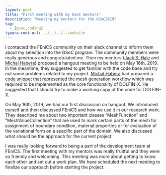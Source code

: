 ```yaml
---
layout: post
title: "First meeting with my GSoC mentors"
description: "Meeting my mentors for the GSoC2019"
tag: 
  - [gsoc,coding]
typora-root-url: ../../../../website
---
```


I contacted the FEniCS community on their slack channel to inform them about my selection into the GSoC program. The community members were really generous and congratulated me. Then my mentors ([Jack S. Hale](https://github.com/jhale) and [Michal Habera](https://github.com/michalhabera)) proposed a hangout meeting to be held on May 16th, 2019. In the meantime, they suggested to get familiar with the code base and try out some problems related to my project. [Michal Habera](https://github.com/michalhabera) had prepared a [code snippet](https://gist.github.com/michalhabera/bbe8a17f788192e53fd758a67cbf3bed) that represented the mesh generation workflow which was required to be implemented as the core functionality of DOLFIN-X. He suggested that I should try to make a working copy of the code for DOLFIN-X.

On  May 16th, 2019, we had our first discussion on hangout. We introduced ourself and then discussed FEniCS and how we use it in our research work. They described me about two important classes “MeshFunction” and “MeshValueCollection” that are used to mark certain parts of the mesh for assignment of boundary condition, material properties or for evaluation of the variational form on a specific part of the domain. We also discussed what should be the approach for the current project.

I was really looking forward to being a part of the development team at FEniCS. The first meeting with my mentors was really fruitful and they were so friendly and welcoming. This meeting was more about getting to know each other and set out a work plan. We have scheduled the next meeting to finalize our approach before starting the project.
